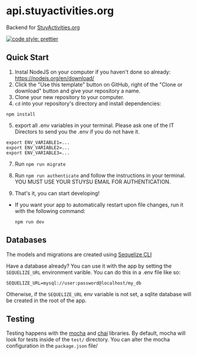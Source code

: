 # api.stuyactivities.org

Backend for [StuyActivities.org](https://stuyactivities.org)

[![code style: prettier](https://img.shields.io/badge/code_style-prettier-ff69b4.svg?style=flat-square)](https://github.com/prettier/prettier)

## Quick Start

1. Instal NodeJS on your computer if you haven't done so already: https://nodejs.org/en/download/
2. Click the "Use this template" button on GitHub, right of the "Clone or download" button and give your repository a name.
3. Clone your new repository to your computer.
4. `cd` into your repository's directory and install dependencies:

```shell
npm install
```
5. export all .env variables in your terminal. Please ask one of the IT Directors to send you the .env if you do not have it.

```shell
export ENV_VARIABLE1=...
export ENV_VARIABLE2=...
export ENV_VARIABLE3=...
```

7. Run `npm run migrate`
8. Run `npm run authenticate` and follow the instructions in your terminal. YOU MUST USE YOUR STUYSU EMAIL FOR AUTHENTICATION.

8. That's it, you can start developing!

-   If you want your app to automatically restart upon file changes, run it with the following command:
    ```shell
    npm run dev
    ```

## Databases

The models and migrations are created using [Sequelize CLI](https://github.com/sequelize/cli)

Have a database already? You can use it with the app by setting the `SEQUELIZE_URL` environment varible. You can do this in a .env file like so:

```dotenv
SEQUELIZE_URL=mysql://user:password@localhost/my_db
```

Otherwise, if the `SEQUELIZE_URL` env variable is not set, a sqlite database will be created in the root of the app.

## Testing

Testing happens with the [mocha](https://mochajs.org/) and [chai](https://www.chaijs.com/) libraries.
By default, mocha will look for tests inside of the `test/` directory. You can alter the mocha configuration in the `package.json` file/
